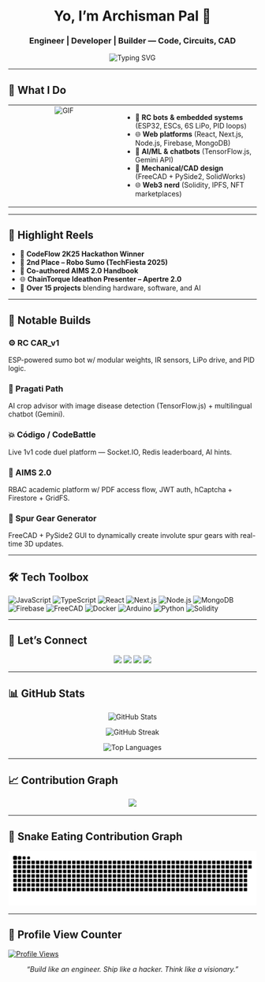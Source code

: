 
<h1 align="center">Yo, I’m Archisman Pal 👋</h1>
<h3 align="center">Engineer | Developer | Builder — Code, Circuits, CAD</h3>

<p align="center">
  <img src="https://readme-typing-svg.herokuapp.com?font=Fira+Code&size=25&duration=3000&pause=1000&color=00F7FF&center=true&vCenter=true&width=1000&lines=I+build+things+with+code,+circuits,+and+CAD.;Mech+by+degree.+Full-stack+by+choice.+AI+by+curiosity." alt="Typing SVG">
</p>

---

<h2>🔧 What I Do</h2>

<div align="center">
  <table style="border: none;">
    <tr>
      <td width="45%" align="center" valign="top">
        <img src="https://media4.giphy.com/media/v1.Y2lkPTc5MGI3NjExamdmNmRzZjh6Ym1pbWt0N2phZGZuZ3QxYmxvamo3OXVyYWl3ZmlvMyZlcD12MV9pbnRlcm5hbF9naWZfYnlfaWQmY3Q9Zw/hHxTQkcjmHUTC/giphy.gif" width="100%" alt="GIF"/>
      </td>
      <td width="55%" align="left" valign="top">
        <ul>
          <li>🔩 <strong>RC bots & embedded systems</strong> (ESP32, ESCs, 6S LiPo, PID loops)</li>
          <li>🌐 <strong>Web platforms</strong> (React, Next.js, Node.js, Firebase, MongoDB)</li>
          <li>🧠 <strong>AI/ML & chatbots</strong> (TensorFlow.js, Gemini API)</li>
          <li>🧰 <strong>Mechanical/CAD design</strong> (FreeCAD + PySide2, SolidWorks)</li>
          <li>🌐 <strong>Web3 nerd</strong> (Solidity, IPFS, NFT marketplaces)</li>
        </ul>
      </td>
    </tr>
  </table>
</div>



---

## 🚀 Highlight Reels

- 🥇 **CodeFlow 2K25 Hackathon Winner**  
- 🤖 **2nd Place – Robo Sumo (TechFiesta 2025)**  
- 📘 **Co-authored AIMS 2.0 Handbook**  
- 🌐 **ChainTorque Ideathon Presenter – Apertre 2.0**  
- 🔗 **Over 15 projects** blending hardware, software, and AI

---

## 🧠 Notable Builds

### ⚙️ RC CAR_v1
ESP-powered sumo bot w/ modular weights, IR sensors, LiPo drive, and PID logic.

### 🌾 Pragati Path
AI crop advisor with image disease detection (TensorFlow.js) + multilingual chatbot (Gemini).

### 💥 Código / CodeBattle
Live 1v1 code duel platform — Socket.IO, Redis leaderboard, AI hints.

### 🔐 AIMS 2.0
RBAC academic platform w/ PDF access flow, JWT auth, hCaptcha + Firestore + GridFS.

### 🧮 Spur Gear Generator
FreeCAD + PySide2 GUI to dynamically create involute spur gears with real-time 3D updates.

---

## 🛠 Tech Toolbox

![JavaScript](https://img.shields.io/badge/JavaScript-F7DF1E?logo=javascript&logoColor=black)
![TypeScript](https://img.shields.io/badge/TypeScript-3178C6?logo=typescript&logoColor=white)
![React](https://img.shields.io/badge/React-20232A?logo=react)
![Next.js](https://img.shields.io/badge/Next.js-000?logo=next.js)
![Node.js](https://img.shields.io/badge/Node.js-339933?logo=node.js&logoColor=white)
![MongoDB](https://img.shields.io/badge/MongoDB-47A248?logo=mongodb&logoColor=white)
![Firebase](https://img.shields.io/badge/Firebase-FFCA28?logo=firebase&logoColor=black)
![FreeCAD](https://img.shields.io/badge/FreeCAD-1D2D69?logo=freecad&logoColor=white)
![Docker](https://img.shields.io/badge/Docker-2496ED?logo=docker&logoColor=white)
![Arduino](https://img.shields.io/badge/Arduino-00979D?logo=arduino&logoColor=white)
![Python](https://img.shields.io/badge/Python-3776AB?logo=python&logoColor=white)
![Solidity](https://img.shields.io/badge/Solidity-363636?logo=solidity&logoColor=white)

---

## 🔗 Let’s Connect

<p align="center">
  <a href="mailto:archismankumar@gmail.com"><img src="https://img.shields.io/badge/Gmail-D14836?style=for-the-badge&logo=gmail&logoColor=white"/></a>
  <a href="https://linkedin.com/in/archisman-pal-32554632a"><img src="https://img.shields.io/badge/LinkedIn-0A66C2?style=for-the-badge&logo=linkedin&logoColor=white"/></a>
  <a href="https://x.com/ArchismanPal2"><img src="https://img.shields.io/badge/X-000000?style=for-the-badge&logo=twitter&logoColor=white"/></a>
  <a href="https://github.com/Dealer-09"><img src="https://img.shields.io/badge/GitHub-181717?style=for-the-badge&logo=github&logoColor=white"/></a>
</p>

---

## 📊 GitHub Stats

<p align="center">
  <img src="https://github-readme-stats.vercel.app/api?username=Dealer-09&show_icons=true&count_private=true&hide_border=true&bg_color=000000&title_color=00e7ff&text_color=ffffff&icon_color=00e7ff" alt="GitHub Stats"/>
</p>

<p align="center">
  <img src="https://streak-stats.demolab.com/?user=Dealer-09&include_all_commits=true&hide_border=true&background=000000&ring=00e7ff&fire=00e7ff&currStreakNum=ffffff&currStreakLabel=00e7ff&sideNums=ffffff&sideLabels=ffffff&dates=ffffff&stroke=ffffff&card_width=495" alt="GitHub Streak"/>
</p>

<p align="center">
  <img src="https://github-readme-stats.vercel.app/api/top-langs/?username=Dealer-09&layout=compact&hide_border=true&bg_color=000000&title_color=00e7ff&text_color=ffffff&icon_color=00e7ff" alt="Top Languages"/>
</p>

---

## 📈 Contribution Graph

<p align="center">
  <img src="https://github-readme-activity-graph.vercel.app/graph?username=Dealer-09&theme=react-dark&hide_border=true&radius=16&area=true" />
</p>

---

## 🐍 Snake Eating Contribution Graph

<p align="center">
  <img src="https://github.com/Dealer-09/Dealer-09/blob/main/github-user-contribution.svg" alt="Snake animation">
</p>

---

## 🔢 Profile View Counter

<p align="left">
  <a href="https://github.com/Dealer-09">
    <img src="https://komarev.com/ghpvc/?username=Dealer-09&style=for-the-badge&color=red" alt="Profile Views" height="30"/>
  </a>
</p>
<p align="center"><i>“Build like an engineer. Ship like a hacker. Think like a visionary.”</i></p>
